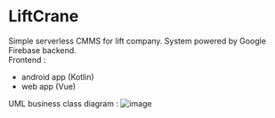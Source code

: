 # LiftCrane
Simple serverless CMMS for lift company. System powered by Google Firebase backend.  
Frontend :  
- android app (Kotlin)  
- web app (Vue)
  
    
    
    
 UML business class diagram :
![image](https://user-images.githubusercontent.com/74464525/165415272-b5df90d8-9129-4d88-aa6b-35942c490a3e.png)
